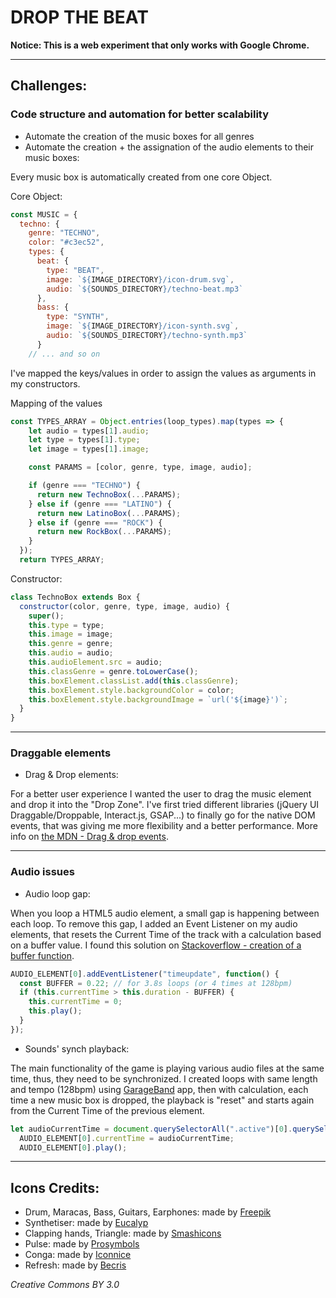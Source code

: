 # DROP THE BEAT

**Notice: This is a web experiment that only works with Google Chrome.**

---

## Challenges:

### Code structure and automation for better scalability

- Automate the creation of the music boxes for all genres
- Automate the creation + the assignation of the audio elements to their music boxes:

Every music box is automatically created from one core Object.

Core Object:
```javascript
const MUSIC = {
  techno: {
    genre: "TECHNO",
    color: "#c3ec52",
    types: {
      beat: {
        type: "BEAT",
        image: `${IMAGE_DIRECTORY}/icon-drum.svg`,
        audio: `${SOUNDS_DIRECTORY}/techno-beat.mp3`
      },
      bass: {
        type: "SYNTH",
        image: `${IMAGE_DIRECTORY}/icon-synth.svg`,
        audio: `${SOUNDS_DIRECTORY}/techno-synth.mp3`
      }
    // ... and so on
```

I've mapped the keys/values in order to assign the values as arguments in my constructors.

Mapping of the values
```javascript
const TYPES_ARRAY = Object.entries(loop_types).map(types => {
    let audio = types[1].audio;
    let type = types[1].type;
    let image = types[1].image;

    const PARAMS = [color, genre, type, image, audio];

    if (genre === "TECHNO") {
      return new TechnoBox(...PARAMS);
    } else if (genre === "LATINO") {
      return new LatinoBox(...PARAMS);
    } else if (genre === "ROCK") {
      return new RockBox(...PARAMS);
    }
  });
  return TYPES_ARRAY;
```

Constructor:
```javascript
class TechnoBox extends Box {
  constructor(color, genre, type, image, audio) {
    super();
    this.type = type;
    this.image = image;
    this.genre = genre;
    this.audio = audio;
    this.audioElement.src = audio;
    this.classGenre = genre.toLowerCase();
    this.boxElement.classList.add(this.classGenre);
    this.boxElement.style.backgroundColor = color;
    this.boxElement.style.backgroundImage = `url('${image}')`;
  }
}
```

---

### Draggable elements

- Drag & Drop elements:

For a better user experience I wanted the user to drag the music element and drop it into the "Drop Zone".
I've first tried different libraries (jQuery UI Draggable/Droppable, Interact.js, GSAP...) to finally go for the native DOM events, that was giving me more flexibility and a better performance.
More info on [the MDN - Drag & drop events](https://developer.mozilla.org/en-US/docs/Web/API/Document#Drag_drop_events).

---

### Audio issues

- Audio loop gap:

When you loop a HTML5 audio element, a small gap is happening between each loop.
To remove this gap, I added an Event Listener on my audio elements, that resets the Current Time of the track with a calculation based on a buffer value. I found this solution on [Stackoverflow - creation of a buffer function](https://stackoverflow.com/a/36720740).

```javascript
AUDIO_ELEMENT[0].addEventListener("timeupdate", function() {
  const BUFFER = 0.22; // for 3.8s loops (or 4 times at 128bpm)
  if (this.currentTime > this.duration - BUFFER) {
    this.currentTime = 0;
    this.play();
  }
});
```

- Sounds' synch playback:

The main functionality of the game is playing various audio files at the same time, thus, they need to be synchronized. I created loops with same length and tempo (128bpm) using [GarageBand](https://fr.wikipedia.org/wiki/GarageBand) app, then with calculation, each time a new music box is dropped, the playback is "reset" and starts again from the Current Time of the previous element.

```javascript
let audioCurrentTime = document.querySelectorAll(".active")[0].querySelector("audio").currentTime;
  AUDIO_ELEMENT[0].currentTime = audioCurrentTime;
  AUDIO_ELEMENT[0].play();
```

---

## Icons Credits:

- Drum, Maracas, Bass, Guitars, Earphones: made by [Freepik](https://www.freepik.com/)
- Synthetiser: made by [Eucalyp](https://www.flaticon.com/authors/eucalyp)
- Clapping hands, Triangle: made by [Smashicons](https://www.flaticon.com/authors/smashicons)
- Pulse: made by [Prosymbols](https://www.flaticon.com/authors/prosymbols)
- Conga: made by [Iconnice](https://www.flaticon.com/authors/iconnice)
- Refresh: made by [Becris](https://www.flaticon.com/authors/becris)

_Creative Commons BY 3.0_
